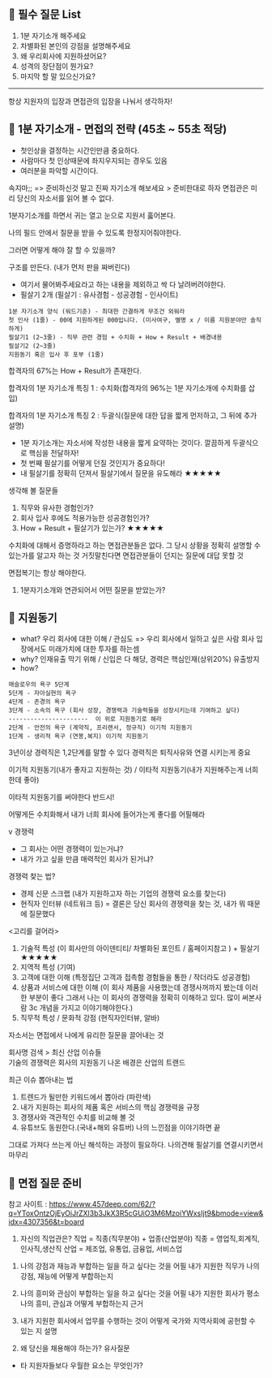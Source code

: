 ## 📌 필수 질문 List
1. 1분 자기소개 해주세요
2. 차별화된 본인의 강점을 설명해주세요
3. 왜 우리회사에 지원하셨어요?
4. 성격의 장단점이 뭔가요?
5. 마지막 할 말 있으신가요?
-------------------------------------------------------------------

항상 지원자의 입장과 면접관의 입장을 나눠서 생각하자!

## 📌 1분 자기소개 - 면접의 전략 (45초 ~ 55초 적당)
- 첫인상을 결정하는 시간인만큼 중요하다. 
- 사람마다 첫 인상때문에 좌지우지되는 경우도 있음
- 여러분을 파악할 시간이다.

속지마;; => 준비하신것 말고 진짜 자기소개 해보세요 > 준비한대로 하자
면접관은 미리 당신의 자소서를 읽어 볼 수 없다. 

1분자기소개를 하면서 귀는 열고 눈으로 지원서 훓어본다.

나의 필드 안에서 질문을 받을 수 있도록 한정지어줘야한다.

그러면 어떻게 해야 잘 할 수 있을까?

구조를 만든다. (내가 먼저 판을 짜버린다)
- 여기서 물어봐주세요라고 하는 내용을 제외하고 싹 다 날려버려야한다.
- 필살기 2개 (필살기 : 유사경험 - 성공경험 - 인사이트)
```
1분 자기소개 양식 (워드기준) - 최대한 간결하게 무조건 외워라
첫 인사 (1줄) - 00에 지원하게된 000입니다. (미사여구, 별명 x / 이름 지원분야만 솔직하게)
필살기1 (2~3줄) - 직무 관련 경험 + 수치화 + How + Result + 배경내용
필살기2 (2~3줄)
지원동기 혹은 입사 후 포부 (1줄)
```
합격자의 67%는 How + Result가 존재한다.

합격자의 1분 자기소개 특징 1 : 수치화(합격자의 96%는 1분 자기소개에 수치화를 삽입)

합격자의 1분 자기소개 특징 2 : 두괄식(질문에 대한 답을 짧게 먼저하고, 그 뒤에 추가 설명) 

- 1분 자기소개는 자소서에 작성한 내용을 짧게 요약하는 것이다. 깔끔하게 두괄식으로 핵심을 전달하자!
- 첫 번째 필살기를 어떻게 던질 것인지가 중요하다!
- 내 필살기를 정확히 던져서 필살기에서 질문을 유도해라 ★★★★★

생각해 볼 질문들
1. 직무와 유사한 경험인가?
2. 회사 입사 후에도 적용가능한 성공경험인가?
3. How + Result + 필살기가 있는가? ★★★★★

수치화에 대해서 증명하라고 하는 면접관분들은 없다. 
그 당시 상황을 정확히 설명할 수 있는가를 알고자 하는 것
거짓말친다면 면접관분들이 던지는 질문에 대답 못할 것


면접복기는 항상 해야한다.
1. 1분자기소개와 연관되어서 어떤 질문을 받았는가?




## 📌 지원동기

- what? 우리 회사에 대한 이해 / 관심도 => 우리 회사에서 일하고 싶은 사람 회사 입장에서도 미래가치에 대한 투자를 하는셈
- why? 인재유출 막기 위해 / 신입은 다 해당, 경력은 핵심인재(상위20%) 유출방지
- how? 
```
매슬로우의 욕구 5단계
5단계 - 자아실현의 욕구 
4단계 - 존경의 욕구
3단계 - 소속의 욕구 (회사 성장, 경쟁력과 기술력들을 성장시키는데 기여하고 싶다) 
----------------------  이 위로 지원동기로 해라
2단계 - 안전의 욕구 (계약직, 프리랜서, 정규직) 이기적 지원동기
1단계 - 생리적 욕구 (연봉,복지) 이기적 지원동기
```
3년이상 경력직은 1,2단계를 말할 수 있다
경력직은 퇴직사유와 연결 시키는게 중요
 
이기적 지원동기(내가 좋자고 지원하는 것) / 이타적 지원동기(내가 지원해주는게 너희한데 좋아)

이타적 지원동기를 써야한다 반드시!

어떻게든 수치화해서 내가 너희 회사에 들어가는게 좋다를 어필해라

v 경쟁력 
- 그 회사는 어떤 경쟁력이 있는거냐?
- 내가 가고 싶을 만큼 매력적인 회사가 된거냐?

경쟁력 찾는 법?
- 경제 신문 스크랩 (내가 지원하고자 하는 기업의 경쟁력 요소를 찾는다)
- 현직자 인터뷰 (네트워크 등)
= 결론은 당신 회사의 경쟁력을 찾는 것, 내가 뭐 때문에 질문했다

<고리를 걸어라>
1. 기술적 특성 (이 회사만의 아이덴티티/ 차별화된 포인트 / 홈페이지참고 ) + 필살기 ★★★★★
2. 지역적 특성 (기여)
3. 고객에 대한 이해 (특정집단 고객과 접촉함 경험들을 통한 / 작더라도 성공경험)
4. 상품과 서비스에 대한 이해 (이 회사 제품을 사용했는데 경쟁사꺼까지 봤는데 이러한 부분이 좋다 그래서 나는 이 회사의 경쟁력을 정확히 이해하고 있다. 많이 써본사람 3c 개념을 가지고 이야기해야한다.)
5. 직무적 특성 / 문화적 강점 (현직자인터뷰, 알바)

자소서는 면접에서 나에게 유리한 질문을 끌어내는 것

회사명 검색 > 최신 산업 이슈들   
기술의 경쟁력은 회사의 지원동기 나온 배경은 산업의 트랜드

최근 이슈 뽑아내는 법
1. 트렌드가 될만한 키워드에서 뽑아라 (파란색)
2. 내가 지원하는 회사의 제품 혹은 서비스의 핵심 경쟁력을 규정
3. 경쟁사와 객관적인 수치를 비교해 볼 것 
4. 유튜브도 동원한다.(국내+해외 유튜버) 나의 느낀점을 이야기하면 끝

그대로 가져다 쓰는게 아닌 해석하는 과정이 필요하다. 나의견해 필살기를 연결시키면서 마무리






## 📌 면접 질문 준비 

참고 사이트 : https://www.457deep.com/62/?q=YToxOntzOjEyOiJrZXl3b3JkX3R5cGUiO3M6MzoiYWxsIjt9&bmode=view&idx=4307356&t=board

1. 자신의 직업관은?
직업 = 직종(직무분야) + 업종(산업분야)
직종 = 영업직,회계직,인사직,생산직
산업 = 제조업, 유통업, 금융업, 서비스업

1) 나의 강점과 재능과 부합하는 일을 하고 싶다는 것을 어필
내가 지원한 직무가 나의 강점, 재능에 어떻게 부합하는지

2) 나의 흥미와 관심이 부합하는 일을 하고 싶다는 것을 어필
내가 지원한 회사가 평소 나의 흥미, 관심과 어떻게 부합하는지 근거

3) 내가 지원한 회사에서 업무를 수행하는 것이 어떻게 국가와 지역사회에 공헌할 수 있는 지 설명

2. 왜 당신을 채용해야 하는가?
유사질문
- 타 지원자들보다 우월한 요소는 무엇인가?